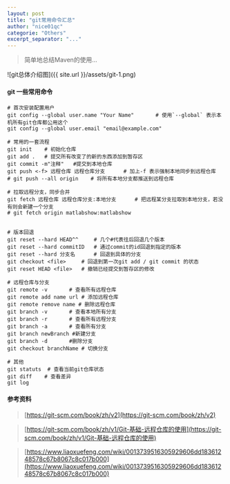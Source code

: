 ```yaml
---
layout: post
title: "git常用命令汇总"
author: "nice01qc"
categorie: "Others"
excerpt_separator: "..."
---
```


> 简单地总结Maven的使用...

![git总体介绍图]({{ site.url }}/assets/git-1.png)

#### git 一些常用命令

```shell
# 首次安装配置用户
git config --global user.name "Your Name"		# 使用`--global` 表示本机所有git仓库都公用这个
git config --global user.email "email@example.com"

# 常用的一套流程
git init	# 初始化仓库 
git add . 	# 提交所有改变了的新的东西添加到暂存区
git commit -m"注释" 	#提交到本地仓库
git push <-f> 远程仓库 远程仓库分支      # 加上-f 表示强制本地同步到远程仓库
# git push --all origin    # 将所有本地分支都推送到远程仓库

# 拉取远程分支，同步合并
git fetch 远程仓库 远程仓库分支:本地分支 		# 把远程某分支拉取到本地分支，若没有则会新建一个分支
# git fetch origin matlabshow:matlabshow


# 版本回退
git reset --hard HEAD^^		# 几个#代表往后回退几个版本 
git reset --hard commitID	# 通过commit的id回退到指定的版本
git reset --hard 分支名      # 回退到具体的分支
git checkout <file>		# 回退到第一次git add / git commit 的状态
git reset HEAD <file> 	# 撤销已经提交到暂存区的修改

# 远程仓库与分支
git remote -v 		# 查看所有远程仓库
git remote add name url	# 添加远程仓库
git remote remove name # 删除远程仓库
git branch -v		# 查看本地所有分支
git branch -r 		# 查看所有远程分支
git branch -a 		# 查看所有分支
git branch newBranch #新建分支
git branch -d 		#删除分支
git checkout branchName # 切换分支

# 其他
git statuts  # 查看当前git仓库状态
git diff 	# 查看差异
git log
```



#### 参考资料

> [https://git-scm.com/book/zh/v2](https://git-scm.com/book/zh/v2)

> [https://git-scm.com/book/zh/v1/Git-基础-远程仓库的使用](https://git-scm.com/book/zh/v1/Git-基础-远程仓库的使用)

> [https://www.liaoxuefeng.com/wiki/0013739516305929606dd18361248578c67b8067c8c017b000](https://www.liaoxuefeng.com/wiki/0013739516305929606dd18361248578c67b8067c8c017b000)
>































